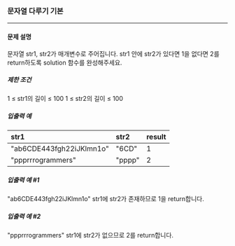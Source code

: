 ### 문자열 다루기 기본
***

#### 문제 설명

문자열 str1, str2가 매개변수로 주어집니다. str1 안에 str2가 있다면 1을 없다면 2를 return하도록 solution 함수를 완성해주세요.

##### 제한 조건
1 ≤ str1의 길이 ≤ 100
1 ≤ str2의 길이 ≤ 100

##### 입출력 예

| str1   | str2 | result|
| :--- | :--- |:--- |
| "ab6CDE443fgh22iJKlmn1o"  | 	"6CD"   |1|
| "ppprrrogrammers"  | "pppp"   |2|

##### 입출력 예 #1

"ab6CDE443fgh22iJKlmn1o" str1에 str2가 존재하므로 1을 return합니다.

##### 입출력 예 #2

"ppprrrogrammers" str1에 str2가 없으므로 2를 return합니다.